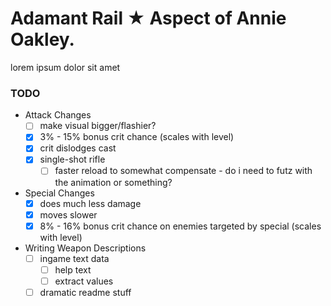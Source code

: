 # Adamant Rail ★ Aspect of Annie Oakley.

lorem ipsum dolor sit amet

### TODO
- Attack Changes
    - [ ] make visual bigger/flashier?
    - [x] 3% - 15% bonus crit chance (scales with level)
    - [x] crit dislodges cast
    - [x] single-shot rifle
      - [ ] faster reload to somewhat compensate - do i need to futz with the animation or something?
- Special Changes
    - [x] does much less damage
    - [x] moves slower
    - [x] 8% - 16% bonus crit chance on enemies targeted by special (scales with level)
- Writing Weapon Descriptions
    - [ ] ingame text data
      - [ ] help text
      - [ ] extract values
    - [ ] dramatic readme stuff